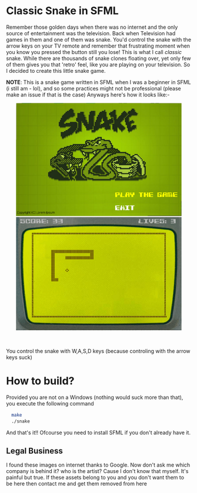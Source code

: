 # Classic Snake in SFML

Remember those golden days when there was no internet and the only source of entertainment was the television. Back when Television had games in them and one of them was snake. You'd control the snake with the arrow keys on your TV remote and remember that frustrating moment when you know you pressed the button still you lose! This is what I call *classic* snake. While there are thousands of snake clones floating over, yet only few of them gives you that 'retro' feel, like you are playing on your television. So I decided to create this little snake game.

**NOTE**: This is a snake game written in SFML when I was a beginner in SFML (i still am - lol), and so some practices might not be professional (please make an issue if that is the case)
Anyways here's how it looks like:-
<br>
<p align="center">
<img src="screens/main.png" width=450 height=308/><br>
<img src="screens/demo.gif" width=450 height=308/>
</p>
<br>

You control the snake with W,A,S,D keys (because controling with the arrow keys suck)

# How to build?

Provided you are not on a Windows (nothing would suck more than that), you execute the following command

```bash
  make
  ./snake
```

And that's it!! Ofcourse you need to install SFML if you don't already have it.

## Legal Business

I found these images on internet thanks to Google. Now don't ask me which company is behind it? who is the artist? Cause I don't know that myself. It's painful but true. If these assets belong to you and you don't want them to be here then contact me and get them removed from here
